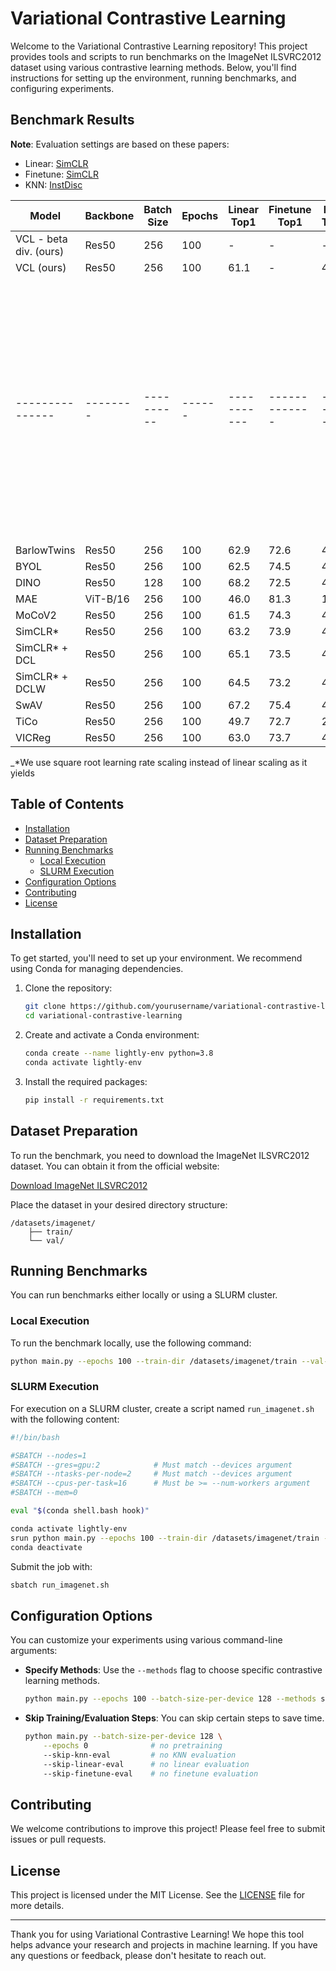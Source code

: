 # Variational Contrastive Learning

Welcome to the Variational Contrastive Learning repository! This project provides tools and scripts to run benchmarks on the ImageNet ILSVRC2012 dataset using various contrastive learning methods. Below, you'll find instructions for setting up the environment, running benchmarks, and configuring experiments.

## Benchmark Results

**Note**: Evaluation settings are based on these papers:

- Linear: [SimCLR](https://arxiv.org/abs/2002.05709)
- Finetune: [SimCLR](https://arxiv.org/abs/2002.05709)
- KNN: [InstDisc](https://arxiv.org/abs/1805.01978)

| Model           | Backbone | Batch Size | Epochs | Linear Top1 | Finetune Top1 | kNN Top1 | Checkpoint                                                                                                                                                              |
| --------------- | -------- | ---------- | ------ | ----------- | ------------- | -------- | ----------------------------------------------------------------------------------------------------------------------------------------------------------------------- |
| VCL - beta div. (ours)      | Res50    | 256        | 100    | -        | -             | -     | [link](https://huggingface.co/ogrenenmakine/vcl/resolve/main/beta_vcl_e100.ckpt)      | 
| VCL (ours)      | Res50    | 256        | 100    | 61.1        | -             | 41.2     | [link](https://huggingface.co/ogrenenmakine/vcl/resolve/main/vcl_e100.ckpt)      | 
| --------------- | -------- | ---------- | ------ | ----------- | ------------- | -------- | ----------------------------------------------------------------------------------------------------------------------------------------------------------------------- |
| BarlowTwins     | Res50    | 256        | 100    | 62.9        | 72.6          | 45.6     | [link](https://lightly-ssl-checkpoints.s3.amazonaws.com/imagenet_resnet50_barlowtwins_2023-08-18_00-11-03/pretrain/version_0/checkpoints/epoch%3D99-step%3D500400.ckpt) |
| BYOL            | Res50    | 256        | 100    | 62.5        | 74.5          | 46.0     | [link](https://lightly-ssl-checkpoints.s3.amazonaws.com/imagenet_resnet50_byol_2024-02-14_16-10-09/pretrain/version_0/checkpoints/epoch%3D99-step%3D500400.ckpt)        |
| DINO            | Res50    | 128        | 100    | 68.2        | 72.5          | 49.9     | [link](https://lightly-ssl-checkpoints.s3.amazonaws.com/imagenet_resnet50_dino_2023-06-06_13-59-48/pretrain/version_0/checkpoints/epoch%3D99-step%3D1000900.ckpt)       |
| MAE             | ViT-B/16 | 256        | 100    | 46.0        | 81.3          | 11.2     | [link](https://lightly-ssl-checkpoints.s3.amazonaws.com/imagenet_vitb16_mae_2024-02-25_19-57-30/pretrain/version_0/checkpoints/epoch%3D99-step%3D500400.ckpt)           |
| MoCoV2          | Res50    | 256        | 100    | 61.5        | 74.3          | 41.8     | [link](https://lightly-ssl-checkpoints.s3.amazonaws.com/imagenet_resnet50_mocov2_2024-02-18_10-29-14/pretrain/version_0/checkpoints/epoch%3D99-step%3D500400.ckpt)      |
| SimCLR\*        | Res50    | 256        | 100    | 63.2        | 73.9          | 44.8     | [link](https://lightly-ssl-checkpoints.s3.amazonaws.com/imagenet_resnet50_simclr_2023-06-22_09-11-13/pretrain/version_0/checkpoints/epoch%3D99-step%3D500400.ckpt)      |
| SimCLR\* + DCL  | Res50    | 256        | 100    | 65.1        | 73.5          | 49.6     | [link](https://lightly-ssl-checkpoints.s3.amazonaws.com/imagenet_resnet50_dcl_2023-07-04_16-51-40/pretrain/version_0/checkpoints/epoch%3D99-step%3D500400.ckpt)         |
| SimCLR\* + DCLW | Res50    | 256        | 100    | 64.5        | 73.2          | 48.5     | [link](https://lightly-ssl-checkpoints.s3.amazonaws.com/imagenet_resnet50_dclw_2023-07-07_14-57-13/pretrain/version_0/checkpoints/epoch%3D99-step%3D500400.ckpt)        |
| SwAV            | Res50    | 256        | 100    | 67.2        | 75.4          | 49.5     | [link](https://lightly-ssl-checkpoints.s3.amazonaws.com/imagenet_resnet50_swav_2023-05-25_08-29-14/pretrain/version_0/checkpoints/epoch%3D99-step%3D500400.ckpt)        |
| TiCo            | Res50    | 256        | 100    | 49.7        | 72.7          | 26.6     | [link](https://lightly-ssl-checkpoints.s3.amazonaws.com/imagenet_resnet50_tico_2024-01-07_18-40-57/pretrain/version_0/checkpoints/epoch%3D99-step%3D250200.ckpt)        |
| VICReg          | Res50    | 256        | 100    | 63.0        | 73.7          | 46.3     | [link](https://lightly-ssl-checkpoints.s3.amazonaws.com/imagenet_resnet50_vicreg_2023-09-11_10-53-08/pretrain/version_0/checkpoints/epoch%3D99-step%3D500400.ckpt)      |

_\*We use square root learning rate scaling instead of linear scaling as it yields


## Table of Contents

- [Installation](#installation)
- [Dataset Preparation](#dataset-preparation)
- [Running Benchmarks](#running-benchmarks)
  - [Local Execution](#local-execution)
  - [SLURM Execution](#slurm-execution)
- [Configuration Options](#configuration-options)
- [Contributing](#contributing)
- [License](#license)

## Installation

To get started, you'll need to set up your environment. We recommend using Conda for managing dependencies.

1. Clone the repository:
   ```bash
   git clone https://github.com/yourusername/variational-contrastive-learning.git
   cd variational-contrastive-learning
   ```

2. Create and activate a Conda environment:
   ```bash
   conda create --name lightly-env python=3.8
   conda activate lightly-env
   ```

3. Install the required packages:
   ```bash
   pip install -r requirements.txt
   ```

## Dataset Preparation

To run the benchmark, you need to download the ImageNet ILSVRC2012 dataset. You can obtain it from the official website:

[Download ImageNet ILSVRC2012](https://www.image-net.org/challenges/LSVRC/2012/)

Place the dataset in your desired directory structure:

```
/datasets/imagenet/
    ├── train/
    └── val/
```

## Running Benchmarks

You can run benchmarks either locally or using a SLURM cluster.

### Local Execution

To run the benchmark locally, use the following command:

```bash
python main.py --epochs 100 --train-dir /datasets/imagenet/train --val-dir /datasets/imagenet/val --num-workers 12 --devices 2 --batch-size-per-device 128 --skip-finetune-eval
```

### SLURM Execution

For execution on a SLURM cluster, create a script named `run_imagenet.sh` with the following content:

```bash
#!/bin/bash

#SBATCH --nodes=1
#SBATCH --gres=gpu:2            # Must match --devices argument
#SBATCH --ntasks-per-node=2     # Must match --devices argument
#SBATCH --cpus-per-task=16      # Must be >= --num-workers argument
#SBATCH --mem=0

eval "$(conda shell.bash hook)"

conda activate lightly-env
srun python main.py --epochs 100 --train-dir /datasets/imagenet/train --val-dir /datasets/imagenet/val --num-workers 12 --devices 2 --batch-size-per-device 128
conda deactivate
```

Submit the job with:

```bash
sbatch run_imagenet.sh
```

## Configuration Options

You can customize your experiments using various command-line arguments:

- **Specify Methods**: Use the `--methods` flag to choose specific contrastive learning methods.
  ```bash
  python main.py --epochs 100 --batch-size-per-device 128 --methods simclr byol
  ```

- **Skip Training/Evaluation Steps**: You can skip certain steps to save time.
  ```bash
  python main.py --batch-size-per-device 128 \
      --epochs 0              # no pretraining
      --skip-knn-eval         # no KNN evaluation
      --skip-linear-eval      # no linear evaluation
      --skip-finetune-eval    # no finetune evaluation
  ```

## Contributing

We welcome contributions to improve this project! Please feel free to submit issues or pull requests.

## License

This project is licensed under the MIT License. See the [LICENSE](LICENSE) file for more details.

---

Thank you for using Variational Contrastive Learning! We hope this tool helps advance your research and projects in machine learning. If you have any questions or feedback, please don't hesitate to reach out.
